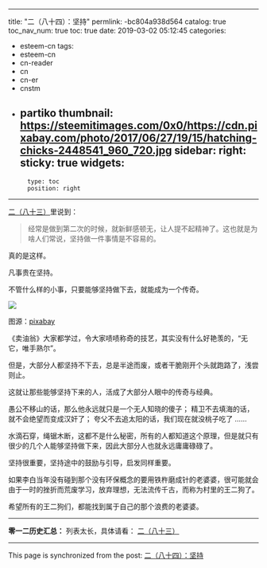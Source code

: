 
---
title: "二（八十四）：坚持"
permlink: -bc804a938d564
catalog: true
toc_nav_num: true
toc: true
date: 2019-03-02 05:12:45
categories:
- esteem-cn
tags:
- esteem-cn
- cn-reader
- cn
- cn-er
- cnstm
- partiko
thumbnail: https://steemitimages.com/0x0/https://cdn.pixabay.com/photo/2017/06/27/19/15/hatching-chicks-2448541_960_720.jpg
sidebar:
    right:
        sticky: true
widgets:
    -
        type: toc
        position: right
---


[二（八十三）](https://steemit.com/@softmetal/7q4aq1vw9y)里说到：

> 经常是做到第二次的时候，就新鲜感顿无，让人提不起精神了。这也就是为啥人们常说，坚持做一件事情是不容易的。

真的是这样。

凡事贵在坚持。

不管什么样的小事，只要能够坚持做下去，就能成为一个传奇。

![](https://steemitimages.com/0x0/https://cdn.pixabay.com/photo/2017/06/27/19/15/hatching-chicks-2448541_960_720.jpg)

图源：[pixabay](https://cdn.pixabay.com/photo/2017/06/27/19/15/hatching-chicks-2448541_960_720.jpg)

《卖油翁》大家都学过，令大家啧啧称奇的技艺，其实没有什么好艳羡的，“无它，唯手熟尔”。

但是，大部分人都坚持不下去，总是半途而废，或者干脆刚开个头就跑路了，浅尝则止。

这就让那些能够坚持下来的人，活成了大部分人眼中的传奇与经典。

愚公不移山的话，那么他永远就只是一个无人知晓的傻子；
精卫不去填海的话，就不会绝望而变成汉奸了；
夸父不去追太阳的话，我们现在就没桃子吃了
……

水滴石穿，绳锯木断，这都不是什么秘密，所有的人都知道这个原理，但是就只有很少的几个人能够坚持做下来，因此大部分人也就永远庸庸碌碌了。

坚持很重要，坚持途中的鼓励与引导，启发同样重要。

如果李白当年没有碰到那个没有环保概念的要用铁杵磨成针的老婆婆，很可能就会由于一时的挫折而荒废学习，放弃理想，无法流传千古，而称为村里的王二狗了。

希望所有的王二狗们，都能找到属于自己的那个浪费的老婆婆。

---

**零一二历史汇总：**
列表太长，具体请看：
[二（八十三）](https://steemit.com/@softmetal/7q4aq1vw9y)

- - -

This page is synchronized from the post: [二（八十四）：坚持](https://steemit.com/@julian2013/-bc804a938d564)
